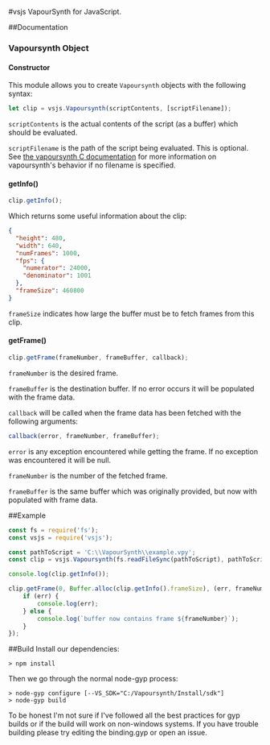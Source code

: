 #vsjs
VapourSynth for JavaScript.

##Documentation
### Vapoursynth Object
#### Constructor
This module allows you to create `Vapoursynth` objects with the following
syntax:
```javascript
let clip = vsjs.Vapoursynth(scriptContents, [scriptFilename]);
```
`scriptContents` is the actual contents of the script (as a buffer) which
should be evaluated.

`scriptFilename` is the path of the script being evaluated. This is optional.
See
[the vapoursynth C documentation](http://vapoursynth.com/doc/api/vsscript.h.html#vsscript-evaluatescript)
for more information on vapoursynth's behavior if no filename is specified.

#### getInfo()
```javascript
clip.getInfo();
```
Which returns some useful information about the clip:
```json
{
  "height": 480,
  "width": 640,
  "numFrames": 1000,
  "fps": {
    "numerator": 24000,
    "denominator": 1001
  },
  "frameSize": 460800
}
```
`frameSize` indicates how large the buffer must be to fetch frames from this
clip.

#### getFrame()
```javascript
clip.getFrame(frameNumber, frameBuffer, callback);
```
`frameNumber` is the desired frame.

`frameBuffer` is the destination buffer. If no error occurs it will be populated
with the frame data.

`callback` will be called when the frame data has been fetched with the
following arguments:
```javascript
callback(error, frameNumber, frameBuffer);
```
`error` is any exception encountered while getting the frame. If no exception
was encountered it will be null.

`frameNumber` is the number of the fetched frame.

`frameBuffer` is the same buffer which was originally provided, but now with
populated with frame data.

##Example
```javascript
const fs = require('fs');
const vsjs = require('vsjs');

const pathToScript = 'C:\\VapourSynth\\example.vpy';
const clip = vsjs.Vapoursynth(fs.readFileSync(pathToScript), pathToScript);

console.log(clip.getInfo());

clip.getFrame(0, Buffer.alloc(clip.getInfo().frameSize), (err, frameNumber, buffer) => {
    if (err) {
        console.log(err);
    } else {
        console.log(`buffer now contains frame ${frameNumber}`);
    }
});
```

##Build
Install our dependencies:
```
> npm install
```
Then we go through the normal node-gyp process:
```
> node-gyp configure [--VS_SDK="C:/Vapoursynth/Install/sdk"]
> node-gyp build
```
To be honest I'm not sure if I've followed all the best practices for gyp
builds or if the build will work on non-windows systems. If you have trouble
building please try editing the binding.gyp or open an issue. 
